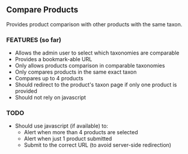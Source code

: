 ## Compare Products

Provides product comparison with other products with the same taxon.

### FEATURES (so far)

* Allows the admin user to select which taxonomies are comparable
* Provides a bookmark-able URL
* Only allows products comparison in comparable taxonomies
* Only compares products in the same exact taxon
* Compares up to 4 products
* Should redirect to the product's taxon page if only one product is provided
* Should not rely on javascript

### TODO

* Should use javascript (if available) to:
  * Alert when more than 4 products are selected
  * Alert when just 1 product submitted
  * Submit to the correct URL (to avoid server-side redirection)
